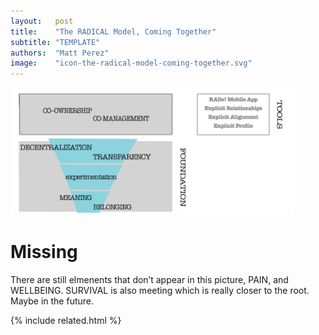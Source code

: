```yaml
---
layout:   post
title:    "The RADICAL Model, Coming Together"
subtitle: "TEMPLATE"
authors:  "Matt Perez"
image:    "icon-the-radical-model-coming-together.svg"
---
```


<div style="display:none;">
 <p>The <span class='_paradigm'>RADICAL</span> model, coming together.</p>
</div>

 <div class="_center">
  <img
   src="/assets/img/pic-the-radical-model-coming-together.svg"
   width="90%"
   alt="On the bottom left an inverted pyramind with MEAINING & BELONGIN at the bottom, EXPERIMENTATION above it, and DECENTRALIZATION & TRANSPARANCY on the top. to the right of it is the workd FOUNDATION. Above the foundation is CO-OWNERSHIP and CO-MANAGEENT. To the right of there is a box with RADs! Mobile App, Explicit Relationships, Explitcit Alignment, and Explicit Profile.">
 </div>

<h1>Missing</h1>
 <p>There are still elmenents that don&rsquo;t appear in this picture, <span class='_paradigm'>PAIN</span>, and <span class='_paradigm'>WELLBEING</span>. <span class='_paradigm'>SURVIVAL</span> is also meeting which is really closer to the root. Maybe in the future.</p>

{% include related.html %}